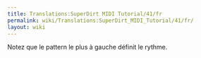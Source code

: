 ```yaml
---
title: Translations:SuperDirt MIDI Tutorial/41/fr
permalink: wiki/Translations:SuperDirt_MIDI_Tutorial/41/fr/
layout: wiki
---
```


Notez que le pattern le plus à gauche définit le rythme.
